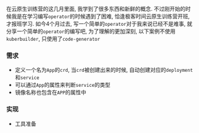 在云原生训练营的这几月里面, 我学到了很多东西和新鲜的概念. 不过刚开始的时候我是在学习编写`operator`的时候遇到了困难, 恰逢极客时间云原生训练营开班, 才报班学习. 如今4个月过去, 写一个简单的`operator`对于我来说已经不是难事, 就分享一个简单的`operator`的编写吧, 为了理解的更加深刻, 以下案例不使用`kuberbuilder`, 只使用了`code-generator`

### 需求

* 定义一个名为`App`的`crd`, 当`crd`被创建出来的时候, 自动创建对应的`deployment`和`service`
* 可以通过`App`的属性来判断`service`的类型
* 镜像名称也包含在`APP`的属性中

### 实现

* 工具准备

  

